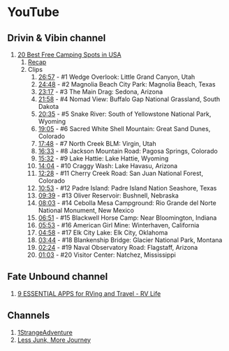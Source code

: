 # YouTube

## Drivin & Vibin channel

1. [20 Best Free Camping Spots in USA](https://www.youtube.com/watch?v=joecuvHwf7Q)
    1. [Recap](https://drivinvibin.com/2019/07/15/free-camping/)
    1. Clips
        1. [26:57](https://youtu.be/joecuvHwf7Q?t=1617) - #1 Wedge Overlook: Little Grand Canyon, Utah
        1. [24:48](https://youtu.be/joecuvHwf7Q?t=1488) - #2 Magnolia Beach City Park: Magnolia Beach, Texas
        1. [23:17](https://youtu.be/joecuvHwf7Q?t=1397) - #3 The Main Drag: Sedona, Arizona
        1. [21:58](https://youtu.be/joecuvHwf7Q?t=1318) - #4 Nomad View: Buffalo Gap National Grassland, South Dakota
        1. [20:35](https://youtu.be/joecuvHwf7Q?t=1235) - #5 Snake River: South of Yellowstone National Park, Wyoming
        1. [19:05](https://youtu.be/joecuvHwf7Q?t=1145) - #6 Sacred White Shell Mountain: Great Sand Dunes, Colorado
        1. [17:48](https://youtu.be/joecuvHwf7Q?t=1068) - #7 North Creek BLM: Virgin, Utah
        1. [16:33](https://youtu.be/joecuvHwf7Q?t=993) -  #8 Jackson Mountain Road: Pagosa Springs, Colorado
        1. [15:32](https://youtu.be/joecuvHwf7Q?t=932) -  #9 Lake Hattie: Lake Hattie, Wyoming
        1. [14:04](https://youtu.be/joecuvHwf7Q?t=844) - #10 Craggy Wash: Lake Havasu, Arizona
        1. [12:28](https://youtu.be/joecuvHwf7Q?t=748) - #11 Cherry Creek Road: San Juan National Forest, Colorado
        1. [10:53](https://youtu.be/joecuvHwf7Q?t=653) - #12 Padre Island: Padre Island Nation Seashore, Texas
        1. [09:39](https://youtu.be/joecuvHwf7Q?t=579) - #13 Oliver Reservoir: Bushnell, Nebraska
        1. [08:03](https://youtu.be/joecuvHwf7Q?t=483) - #14 Cebolla Mesa Campground: Rio Grande del Norte National Monument, New Mexico
        1. [06:51](https://youtu.be/joecuvHwf7Q?t=411) - #15 Blackwell Horse Camp: Near Bloomington, Indiana
        1. [05:53](https://youtu.be/joecuvHwf7Q?t=353) - #16 American Girl Mine: Winterhaven, California
        1. [04:58](https://youtu.be/joecuvHwf7Q?t=298) - #17 Elk City Lake: Elk City, Oklahoma
        1. [03:44](https://youtu.be/joecuvHwf7Q?t=224) - #18 Blankenship Bridge: Glacier National Park, Montana
        1. [02:24](https://youtu.be/joecuvHwf7Q?t=144) - #19 Naval Observatory Road: Flagstaff, Arizona
        1. [01:03](https://youtu.be/joecuvHwf7Q?t=63)  - #20 Visitor Center: Natchez, Mississippi

## Fate Unbound channel

1. [9 ESSENTIAL APPS for RVing and Travel - RV Life](https://www.youtube.com/watch?v=Cts49_y5cQU)

## Channels

1. [1StrangeAdventure](https://www.youtube.com/channel/UCrqRwbBkAYO7Lh-EIdzJJ3A)
1. [Less Junk, More Journey](https://www.youtube.com/channel/UC2IENUorXc6kRtIiAGPRKZA)
